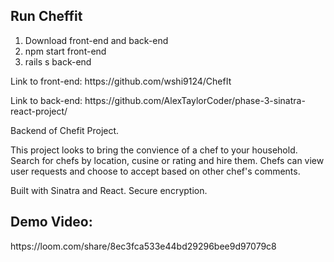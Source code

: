 <h2> Run Cheffit </h2>
  <ol>
    <li> Download front-end and back-end </li>
    <li> npm start front-end </li>
    <li> rails s back-end </li>
  </ol>

<p>Link to front-end: https://github.com/wshi9124/ChefIt</p>
<p>Link to back-end: https://github.com/AlexTaylorCoder/phase-3-sinatra-react-project/ </p>
Backend of Chefit Project. 

This project looks to bring the convience of a chef to your household. Search for chefs by location, cusine or rating and hire them. Chefs can view user requests and choose to accept based on other chef's comments.

Built with Sinatra and React. Secure encryption.

<h2>
Demo Video:
</h2>
https://loom.com/share/8ec3fca533e44bd29296bee9d97079c8
